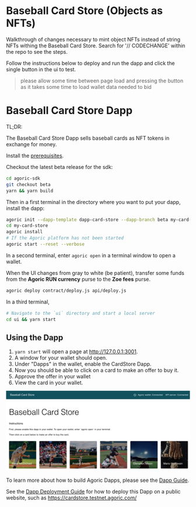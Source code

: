 # Baseball Card Store (Objects as NFTs)

Walkthrough of changes necessary to mint object NFTs instead of string NFTs withing the Baseball Card Store. Search for '// CODECHANGE' within the repo to see the steps.

Follow the instructions below to deploy and run the dapp and click the single button in the ui to test.

> please allow some time between page load and pressing the button as it takes some time to load wallet data needed to bid

# Baseball Card Store Dapp

TL;DR:

The Baseball Card Store Dapp sells baseball cards as NFT tokens in
exchange for money.

Install the
[prerequisites](https://agoric.com/documentation/getting-started/before-using-agoric.html).

Checkout the latest beta release for the sdk:
```sh
cd agoric-sdk
git checkout beta
yarn && yarn build
```

Then in a first terminal in the directory where you want to put your dapp, install the dapp:
```sh
agoric init --dapp-template dapp-card-store --dapp-branch beta my-card-store
cd my-card-store
agoric install
# If the Agoric platform has not been started
agoric start --reset --verbose
```

In a second terminal, enter `agoric open` in a terminal window to open a wallet.

When the UI changes from gray to white (be patient), transfer some
funds from the **Agoric RUN currency** purse to the **Zoe fees**
purse.

```sh
agoric deploy contract/deploy.js api/deploy.js
```

In a third terminal, 
```sh
# Navigate to the `ui` directory and start a local server
cd ui && yarn start
```

## Using the Dapp

1. `yarn start` will open a page at  http://127.0.0.1:3001.
3. A window for your wallet should open.
4. Under "Dapps" in the wallet, enable the CardStore Dapp.
5. Now you should be able to click on a card to make an offer to buy
   it.
6. Approve the offer in your wallet
7. View the card in your wallet.

![Card Store](./readme-assets/card-store.png)

To learn more about how to build Agoric Dapps, please see the [Dapp Guide](https://agoric.com/documentation/dapps/).

See the [Dapp Deployment Guide](https://github.com/Agoric/agoric-sdk/wiki/Dapp-Deployment-Guide) for how to deploy this Dapp on a public website, such as https://cardstore.testnet.agoric.com/
